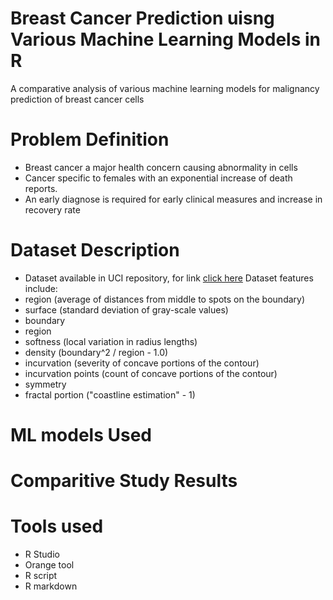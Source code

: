 # Breast Cancer Prediction uisng Various Machine Learning Models in R
A comparative analysis of various machine learning models for malignancy prediction of breast cancer cells
# Problem Definition
* Breast cancer a major health concern causing abnormality in cells
* Cancer specific to females with an exponential increase of death reports.
* An early diagnose is required for early clinical measures and increase in recovery rate
# Dataset Description
* Dataset available in UCI repository, for link [click here](https://archive.ics.uci.edu/ml/index.php)
Dataset features include:
* region (average of distances from middle to spots on the boundary)
* surface (standard deviation of gray-scale values)
* boundary
* region 
* softness (local variation in radius lengths)
* density (boundary^2 / region - 1.0)
* incurvation (severity of concave portions of the contour)
* incurvation points (count of concave portions of the contour)
* symmetry 
* fractal portion ("coastline estimation" - 1)
# ML models Used

# Comparitive Study Results

# Tools used
* R Studio
* Orange tool
* R script
* R markdown

